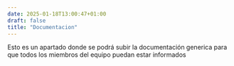 ```yaml
---
date: 2025-01-18T13:00:47+01:00
draft: false
title: "Documentacion"
---
```


Esto es un apartado donde se podrá subir la documentación generica para que todos los miembros del equipo puedan estar informados

